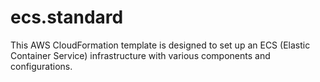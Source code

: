 # ecs.standard
This AWS CloudFormation template is designed to set up an ECS (Elastic Container Service) infrastructure with various components and configurations.
